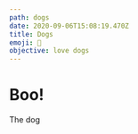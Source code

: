 ```yaml
---
path: dogs
date: 2020-09-06T15:08:19.470Z
title: Dogs
emoji: 🐶
objective: love dogs
---
```

# Boo!
The dog